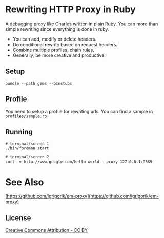 # Rewriting HTTP Proxy in Ruby

A debugging proxy like Charles written in plain Ruby. You can more than simple rewriting since everything
is done in ruby.

* You can add, modify or delete headers.
* Do conditional rewrite based on request headers.
* Combine multiple profiles, chain rules.
* Generally, be more creative and productive.

## Setup

```
bundle --path gems --binstubs
```

## Profile

You need to setup a profile for rewriting urls. You can find a sample in `profiles/sample.rb`

## Running

```
# terminal/screen 1
./bin/foreman start

# terminal/screen 2
curl -v http://www.google.com/hello-world --proxy 127.0.0.1:9889
```

# See Also
[https://github.com/igrigorik/em-proxy](https://github.com/igrigorik/em-proxy)

## License
[Creative Commons Attribution - CC BY](http://creativecommons.org/licenses/by/3.0)
